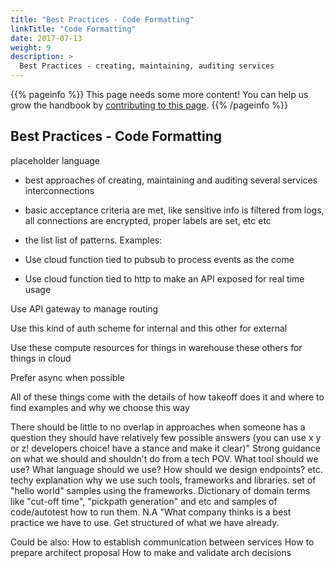 ```yaml
---
title: "Best Practices - Code Formatting"
linkTitle: "Code Formatting"
date: 2017-07-13
weight: 9
description: >
  Best Practices - creating, maintaining, auditing services 
---
```


{{% pageinfo %}}
This page needs some more content! You can help us grow the handbook by [contributing to this page](https://github.com/takeoff-com/engineering-handbook/issues).
{{% /pageinfo %}}

## Best Practices - Code Formatting

placeholder language

- best approaches of creating, maintaining and auditing several services interconnections

- basic acceptance criteria are met, like sensitive info is filtered from logs, all connections are encrypted, proper labels are set, etc etc

- the list list of patterns. Examples:

- Use cloud function tied to pubsub to process events as the come

- Use cloud function tied to http to make an API exposed for real time usage

Use API gateway to manage routing

Use this kind of auth scheme for internal and this other for external

Use these compute resources for things in warehouse these others for things in cloud

Prefer async when possible

All of these things come with the details of how takeoff does it and where to find examples and why we choose this way

There should be little to no overlap in approaches when someone has a question they should have relatively few possible answers (you can use x y or z! developers choice! have a stance and make it clear)"
Strong guidance on what we should and shouldn't do from a tech POV. What tool should we use? What language should we use? How should we design endpoints? etc.
techy explanation why we use such tools, frameworks and libraries. set of  "hello world" samples using the frameworks. Dictionary of domain terms like "cut-off time", "pickpath generation" and etc and samples of code/autotest how to run them.
N.A
"What company thinks is a best practice we have to use. Get structured of what we have already.

Could be also:
How to establish communication between services
How to prepare architect proposal
How to make and validate arch decisions



